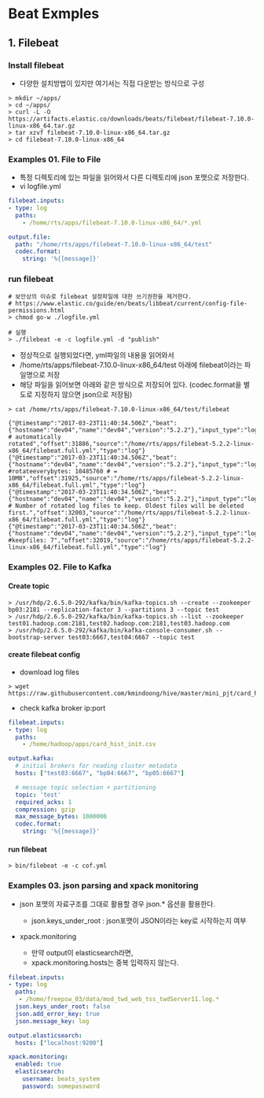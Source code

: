 # Beat Exmples

## 1. Filebeat
### Install filebeat
 - 다양한 설치방법이 있지만 여기서는 직접 다운받는 방식으로 구성
```
> mkdir ~/apps/
> cd ~/apps/
> curl -L -O https://artifacts.elastic.co/downloads/beats/filebeat/filebeat-7.10.0-linux-x86_64.tar.gz
> tar xzvf filebeat-7.10.0-linux-x86_64.tar.gz
> cd filebeat-7.10.0-linux-x86_64
```

### Examples 01. File to File
 - 특정 디렉토리에 있는 파일을 읽어와서 다른 디렉토리에 json 포맷으로 저장한다.
 - vi logfile.yml 
```yml
filebeat.inputs:
- type: log
  paths:
    - /home/rts/apps/filebeat-7.10.0-linux-x86_64/*.yml

output.file:
  path: "/home/rts/apps/filebeat-7.10.0-linux-x86_64/test"
  codec.format:
    string: '%{[message]}'
```


### run filebeat
```
# 보안상의 이슈로 filebeat 설정파일에 대한 쓰기권한을 제거한다. 
# https://www.elastic.co/guide/en/beats/libbeat/current/config-file-permissions.html
> chmod go-w ./logfile.yml

# 실행
> ./filebeat -e -c logfile.yml -d "publish"
```
- 정상적으로 실행되었다면, yml파일의 내용을 읽어와서
- /home/rts/apps/filebeat-7.10.0-linux-x86_64/test 아래에 filebeat이라는 파일명으로 저장
- 해당 파일을 읽어보면 아래와 같은 방식으로 저장되어 있다. (codec.format을 별도로 지정하지 않으면 json으로 저장됨)
```
> cat /home/rts/apps/filebeat-7.10.0-linux-x86_64/test/filebeat

{"@timestamp":"2017-03-23T11:40:34.506Z","beat":{"hostname":"dev04","name":"dev04","version":"5.2.2"},"input_type":"log","message":"  # automatically rotated","offset":31886,"source":"/home/rts/apps/filebeat-5.2.2-linux-x86_64/filebeat.full.yml","type":"log"}
{"@timestamp":"2017-03-23T11:40:34.506Z","beat":{"hostname":"dev04","name":"dev04","version":"5.2.2"},"input_type":"log","message":"  #rotateeverybytes: 10485760 # = 10MB","offset":31925,"source":"/home/rts/apps/filebeat-5.2.2-linux-x86_64/filebeat.full.yml","type":"log"}
{"@timestamp":"2017-03-23T11:40:34.506Z","beat":{"hostname":"dev04","name":"dev04","version":"5.2.2"},"input_type":"log","message":"  # Number of rotated log files to keep. Oldest files will be deleted first.","offset":32003,"source":"/home/rts/apps/filebeat-5.2.2-linux-x86_64/filebeat.full.yml","type":"log"}
{"@timestamp":"2017-03-23T11:40:34.506Z","beat":{"hostname":"dev04","name":"dev04","version":"5.2.2"},"input_type":"log","message":"  #keepfiles: 7","offset":32019,"source":"/home/rts/apps/filebeat-5.2.2-linux-x86_64/filebeat.full.yml","type":"log"}
```


### Examples 02. File to Kafka
#### Create topic
```
> /usr/hdp/2.6.5.0-292/kafka/bin/kafka-topics.sh --create --zookeeper bp03:2181 --replication-factor 3 --partitions 3 --topic test
> /usr/hdp/2.6.5.0-292/kafka/bin/kafka-topics.sh --list --zookeeper test01.hadoop.com:2181,test02.hadoop.com:2181,test03.hadoop.com
> /usr/hdp/2.6.5.0-292/kafka/bin/kafka-console-consumer.sh --bootstrap-server test03:6667,test04:6667 --topic test
```

#### create filebeat config
- download log files
```
> wget https://raw.githubusercontent.com/kmindoong/hive/master/mini_pjt/card_hist_init.csv
```
- check kafka broker ip:port
```yml
filebeat.inputs:
- type: log
  paths:
    - /home/hadoop/apps/card_hist_init.csv

output.kafka:
  # initial brokers for reading cluster metadata
  hosts: ["test03:6667", "bp04:6667", "bp05:6667"]

  # message topic selection + partitioning
  topic: 'test'
  required_acks: 1
  compression: gzip
  max_message_bytes: 1000000
  codec.format:
    string: '%{[message]}'
```

#### run filebeat
```
> bin/filebeat -e -c cof.yml
```

### Examples 03. json parsing and xpack monitoring
- json 포맷의 자료구조를 그대로 활용할 경우 json.* 옵션을 활용한다.
  - json.keys_under_root : json포맷이 JSON이라는 key로 시작하는지 여부

- xpack.monitoring
  - 만약 output이 elasticsearch라면,
  - xpack.monitoring.hosts는 중복 입력하지 않는다. 
```yml
filebeat.inputs:
- type: log
  paths:
   - /home/freepsw_03/data/mod_twd_web_tss_twdServer11.log.*
  json.keys_under_root: false
  json.add_error_key: true
  json.message_key: log

output.elasticsearch:
  hosts: ["localhost:9200"]

xpack.monitoring:
  enabled: true
  elasticsearch:
    username: beats_system
    password: somepassword
```


